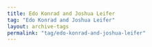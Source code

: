 ```yaml
---
title: Edo Konrad and Joshua Leifer
tag: "Edo Konrad and Joshua Leifer"
layout: archive-tags
permalink: "tag/edo-konrad-and-joshua-leifer"
---
```


